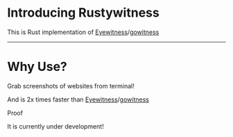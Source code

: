 # Introducing Rustywitness

This is Rust implementation of [Eyewitness](https://github.com/FortyNorthSecurity/EyeWitness)/[gowitness](https://github.com/sensepost/gowitness)

---
# Why Use?

Grab screenshots of websites from terminal!

And is 2x times faster than [Eyewitness](https://github.com/FortyNorthSecurity/EyeWitness)/[gowitness](https://github.com/sensepost/gowitness)

Proof




It is currently under development!
